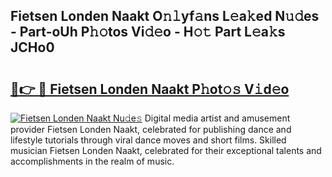 ## Fietsen Londen Naakt O𝚗𝚕yf𝚊ns L𝚎a𝚔ed N𝚞𝚍es - Part-oUh P𝚑𝚘tos Vi𝚍𝚎o - H𝚘𝚝 Part L𝚎a𝚔s JCHo0

# <h2><a href="http://kf08khw.oniu.top/?m=Fietsen+Londen+Naakt">🔗👉 🔴 Fietsen Londen Naakt P𝚑ot𝚘𝚜 V𝚒d𝚎o</a></h2>

[![Fietsen Londen Naakt Nu𝚍e𝚜](https://i.imgur.com/0qMVB7G.gif)](http://kf08khw.oniu.top/?m=Fietsen+Londen+Naakt)
Digital media artist and amusement provider Fietsen Londen Naakt, celebrated for publishing dance and lifestyle tutorials through viral dance moves and short films. Skilled musician Fietsen Londen Naakt, celebrated for their exceptional talents and accomplishments in the realm of music.  
